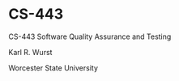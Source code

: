 CS-443
======

CS-443 Software Quality Assurance and Testing

Karl R. Wurst

Worcester State University
